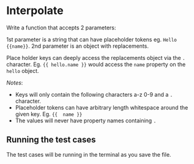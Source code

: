 # Interpolate

Write a function that accepts 2 parameters:

1st parameter is a string that can have placeholder tokens eg. `Hello {{name}}`. 
2nd parameter is an object with replacements.

Place holder keys can deeply access the replacements object via the `.` character. Eg. `{{ hello.name }}` would access the `name` property on the `hello` object.

*Notes*:

- Keys will only contain the following characters a-z 0-9 and a `.` character.
- Placeholder tokens can have arbitrary length whitespace around the given key. Eg. `{{  name }}`
- The values will never have property names containing `.` 

## Running the test cases

The test cases will be running in the terminal as you save the file.
